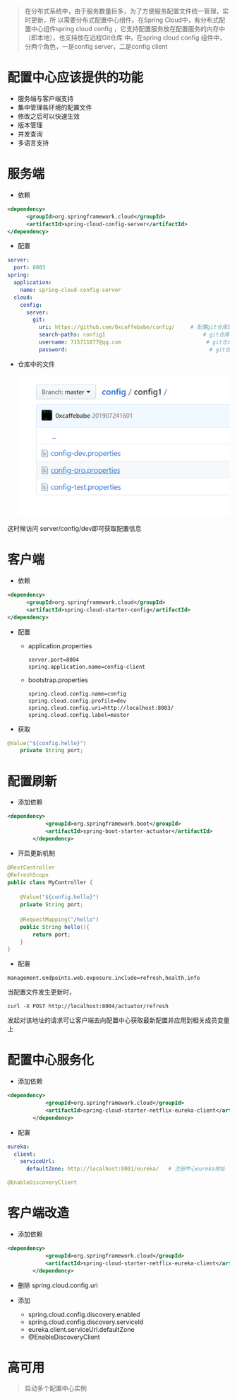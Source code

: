 
>在分布式系统中，由于服务数量巨多，为了方便服务配置文件统一管理，实时更新，所 以需要分布式配置中心组件。在Spring Cloud中，有分布式配置中心组件spring cloud config ，它支持配置服务放在配置服务的内存中（即本地），也支持放在远程Git仓库 中。在spring cloud config 组件中，分两个角色，一是config server，二是config client

# 配置中心应该提供的功能

- 服务端与客户端支持
- 集中管理各环境的配置文件
- 修改之后可以快速生效
- 版本管理
- 并发查询
- 多语言支持

# 服务端

- 依赖

```xml
<dependency>
      <groupId>org.springframework.cloud</groupId>
      <artifactId>spring-cloud-config-server</artifactId>
</dependency>
```

- 配置

```yml
server:
  port: 8003
spring:
  application:
    name: spring-cloud-config-server
  cloud:
    config:
      server:
        git:
          uri: https://github.com/0xcaffebabe/config/     # 配置git仓库的地址
          search-paths: config1                               # git仓库地址下的相对地址，可以配置多个，用,分割。
          username: 715711877@qq.com                           # git仓库的账号
          password:                                             # git仓库的密码
```

- 仓库中的文件

  ![批注 2019-07-24 161419](/assets/批注%202019-07-24%20161419.png)

这时候访问 server/config/dev即可获取配置信息

# 客户端

- 依赖

```xml
<dependency>
      <groupId>org.springframework.cloud</groupId>
      <artifactId>spring-cloud-starter-config</artifactId>
</dependency>
```

- 配置

  - application.properties

    ```properties
    server.port=8004
    spring.application.name=config-client
    ```

  - bootstrap.properties

    ```properties
    spring.cloud.config.name=config
    spring.cloud.config.profile=dev
    spring.cloud.config.uri=http://localhost:8003/
    spring.cloud.config.label=master
    ```

- 获取

```java
@Value("${config.hello}")
    private String port;
```

# 配置刷新

- 添加依赖

```xml
<dependency>
            <groupId>org.springframework.boot</groupId>
            <artifactId>spring-boot-starter-actuator</artifactId>
        </dependency>
```

- 开启更新机制

```java
@RestController
@RefreshScope
public class MyController {

    @Value("${config.hello}")
    private String port;

    @RequestMapping("/hello")
    public String hello(){
        return port;
    }
}
```

- 配置

```properties
management.endpoints.web.exposure.include=refresh,health,info
```

当配置文件发生更新时，

```shell
curl -X POST http://localhost:8004/actuator/refresh
```

发起对该地址的请求可让客户端去向配置中心获取最新配置并应用到相关成员变量上

# 配置中心服务化

- 添加依赖

```xml
<dependency>
            <groupId>org.springframework.cloud</groupId>
            <artifactId>spring-cloud-starter-netflix-eureka-client</artifactId>
        </dependency>
```

- 配置

```yml
eureka:
  client:
    serviceUrl:
      defaultZone: http://localhost:8001/eureka/   # 注册中心eureka地址
```

```java
@EnableDiscoveryClient
```

# 客户端改造

- 添加依赖

```xml
<dependency>
            <groupId>org.springframework.cloud</groupId>
            <artifactId>spring-cloud-starter-netflix-eureka-client</artifactId>
        </dependency>
```

- 删除 spring.cloud.config.uri
- 添加

  - spring.cloud.config.discovery.enabled
  - spring.cloud.config.discovery.serviceId
  - eureka.client.serviceUrl.defaultZone
  - @EnableDiscoveryClient

# 高可用

> 启动多个配置中心实例


